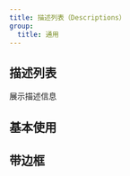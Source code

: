 ```yaml
---
title: 描述列表（Descriptions）
group:
  title: 通用
---
```


## 描述列表

展示描述信息

## 基本使用

<code src='./base.tsx'></code>

## 带边框

<code src='./border.tsx'></code>
